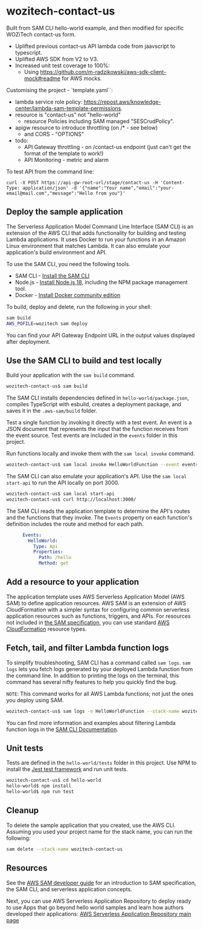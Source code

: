 # wozitech-contact-us

Built from SAM CLI hello-world example, and then modified for specific WOZiTech contact-us form.

* Uplifted previous contact-us API lambda code from jaavscript to typescript.
* Uplifted AWS SDK from V2 to V3.
* Increased unit test coverage to 100%:
  * Using https://github.com/m-radzikowski/aws-sdk-client-mock#readme for AWS mocks.

Customising the project - `template.yaml``:
* lambda service role policy: https://repost.aws/knowledge-center/lambda-sam-template-permissions.
* resource is "contact-us" not "hello-world"
  * resource Policies including SAM managed "SESCrudPolicy".
* apigw resource to introduce throttling (on /* - see below)
  * and CORS - "OPTIONS"
* todo:
  * API Gateway throttling - on /contact-us endpoint (just can't get the format of the template to work!)
  * API Monitoring - metric and alarm

To test API from the command line:
```
curl -X POST https://api-gw-root-url/stage/contact-us -H 'Content-Type: application/json' -d '{"name":"Your name","email":"your-email@mail.com","message":"Hello from you"}'
```

## Deploy the sample application

The Serverless Application Model Command Line Interface (SAM CLI) is an extension of the AWS CLI that adds functionality for building and testing Lambda applications. It uses Docker to run your functions in an Amazon Linux environment that matches Lambda. It can also emulate your application's build environment and API.

To use the SAM CLI, you need the following tools.

* SAM CLI - [Install the SAM CLI](https://docs.aws.amazon.com/serverless-application-model/latest/developerguide/serverless-sam-cli-install.html)
* Node.js - [Install Node.js 18](https://nodejs.org/en/), including the NPM package management tool.
* Docker - [Install Docker community edition](https://hub.docker.com/search/?type=edition&offering=community)

To build, deploy and delete, run the following in your shell:

```bash
sam build
AWS_POFILE=wozitech sam deploy
```

You can find your API Gateway Endpoint URL in the output values displayed after deployment.

## Use the SAM CLI to build and test locally

Build your application with the `sam build` command.

```bash
wozitech-contact-us$ sam build
```

The SAM CLI installs dependencies defined in `hello-world/package.json`, compiles TypeScript with esbuild, creates a deployment package, and saves it in the `.aws-sam/build` folder.

Test a single function by invoking it directly with a test event. An event is a JSON document that represents the input that the function receives from the event source. Test events are included in the `events` folder in this project.

Run functions locally and invoke them with the `sam local invoke` command.

```bash
wozitech-contact-us$ sam local invoke HelloWorldFunction --event events/event.json
```

The SAM CLI can also emulate your application's API. Use the `sam local start-api` to run the API locally on port 3000.

```bash
wozitech-contact-us$ sam local start-api
wozitech-contact-us$ curl http://localhost:3000/
```

The SAM CLI reads the application template to determine the API's routes and the functions that they invoke. The `Events` property on each function's definition includes the route and method for each path.

```yaml
      Events:
        HelloWorld:
          Type: Api
          Properties:
            Path: /hello
            Method: get
```

## Add a resource to your application
The application template uses AWS Serverless Application Model (AWS SAM) to define application resources. AWS SAM is an extension of AWS CloudFormation with a simpler syntax for configuring common serverless application resources such as functions, triggers, and APIs. For resources not included in [the SAM specification](https://github.com/awslabs/serverless-application-model/blob/master/versions/2016-10-31.md), you can use standard [AWS CloudFormation](https://docs.aws.amazon.com/AWSCloudFormation/latest/UserGuide/aws-template-resource-type-ref.html) resource types.

## Fetch, tail, and filter Lambda function logs

To simplify troubleshooting, SAM CLI has a command called `sam logs`. `sam logs` lets you fetch logs generated by your deployed Lambda function from the command line. In addition to printing the logs on the terminal, this command has several nifty features to help you quickly find the bug.

`NOTE`: This command works for all AWS Lambda functions; not just the ones you deploy using SAM.

```bash
wozitech-contact-us$ sam logs -n HelloWorldFunction --stack-name wozitech-contact-us --tail
```

You can find more information and examples about filtering Lambda function logs in the [SAM CLI Documentation](https://docs.aws.amazon.com/serverless-application-model/latest/developerguide/serverless-sam-cli-logging.html).

## Unit tests

Tests are defined in the `hello-world/tests` folder in this project. Use NPM to install the [Jest test framework](https://jestjs.io/) and run unit tests.

```bash
wozitech-contact-us$ cd hello-world
hello-world$ npm install
hello-world$ npm run test
```

## Cleanup

To delete the sample application that you created, use the AWS CLI. Assuming you used your project name for the stack name, you can run the following:

```bash
sam delete --stack-name wozitech-contact-us
```

## Resources

See the [AWS SAM developer guide](https://docs.aws.amazon.com/serverless-application-model/latest/developerguide/what-is-sam.html) for an introduction to SAM specification, the SAM CLI, and serverless application concepts.

Next, you can use AWS Serverless Application Repository to deploy ready to use Apps that go beyond hello world samples and learn how authors developed their applications: [AWS Serverless Application Repository main page](https://aws.amazon.com/serverless/serverlessrepo/)

